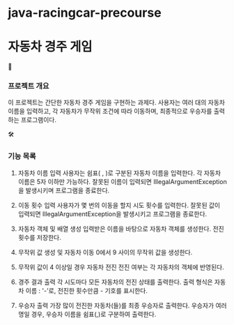 # java-racingcar-precourse




# 자동차 경주 게임
📌 
### 프로젝트 개요
이 프로젝트는 간단한 자동차 경주 게임을 구현하는 과제다. 사용자는 여러 대의 자동차 이름을 입력하고, 각 자동차가 무작위 조건에 따라 이동하며, 최종적으로 우승자를 출력하는 프로그램이다.

🛠 
### 기능 목록
1. 자동차 이름 입력 
   사용자는 쉼표( , )로 구분된 자동차 이름을 입력한다.
   각 자동차 이름은 5자 이하만 가능하다.
   잘못된 이름이 입력되면 IllegalArgumentException을 발생시키며 프로그램을 종료한다.

2. 이동 횟수 입력 
   사용자가 몇 번의 이동을 할지 시도 횟수를 입력한다.
   잘못된 값이 입력되면 IllegalArgumentException을 발생시키고 프로그램을 종료한다.

3. 자동차 객체 및 배열 생성
   입력받은 이름을 바탕으로 자동차 객체를 생성한다.
   전진 횟수를 저장한다.

4. 무작위 값 생성 및 자동차 이동
   0에서 9 사이의 무작위 값을 생성한다.

5. 무작위 값이 4 이상일 경우 자동차 전진
   전진 여부는 각 자동차의 객체에 반영된다.

6. 경주 결과 출력
   각 시도마다 모든 자동차의 전진 상태를 출력한다.
   출력 형식은 자동차 이름 : '-'로, 전진한 횟수만큼 - 기호를 표시한다.

7. 우승자 출력
   가장 많이 전진한 자동차(들)를 최종 우승자로 출력한다.
   우승자가 여러 명일 경우, 우승자 이름을 쉼표(,)로 구분하여 출력한다.
